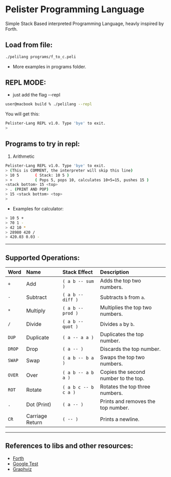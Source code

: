 # Pelister Programming Language

Simple Stack Based interpreted Programming Language, heavly inspired by Forth.


## Load from file:

```bash
./pelilang programs/f_to_c.peli
```

- More examples in programs folder.

## REPL MODE:

- just add the flag --repl


```bash
user@macbook build % ./pelilang --repl
```

You will get this:

```bash
Pelister-Lang REPL v1.0. Type 'bye' to exit.
>
```

## Programs to try in repl:

1. Arithmetic

```bash
Pelister-Lang REPL v1.0. Type 'bye' to exit.
> (This is COMMENT, the interpreter will skip this line)
> 10 5       ( Stack: 10 5 )
> +          ( Pops 5, pops 10, calculates 10+5=15, pushes 15 )
<stack bottom> 15 <top>
> . (PRINT AND POP)
> 15 <stack bottom> <top>
>
```

- Examples for calculator:

```bash
> 10 5 +
> 70 1 -
> 42 10 *
> 28980 420 /
> 420.03 0.03 -
```

---

## Supported Operations:

| Word | Name | Stack Effect | Description |
| :--- | :--- | :--- | :----------- |
| `+` | Add | `( a b -- sum )` | Adds the top two numbers. |
| `-` | Subtract | `( a b -- diff )` | Subtracts `b` from `a`. |
| `*` | Multiply | `( a b -- prod )` | Multiplies the top two numbers. |
| `/` | Divide | `( a b -- quot )` | Divides `a` by `b`. |
| `DUP`| Duplicate | `( a -- a a )` | Duplicates the top number. |
| `DROP`| Drop | `( a -- )` | Discards the top number. |
| `SWAP`| Swap | `( a b -- b a )`| Swaps the top two numbers. |
| `OVER`| Over | `( a b -- a b a )` | Copies the second number to the top. |
| `ROT`| Rotate | `( a b c -- b c a )` | Rotates the top three numbers. |
| `.` | Dot (Print)| `( a -- )` | Prints and removes the top number. |
| `CR` | Carriage Return| `( -- )` | Prints a newline. |

---

## References to libs and other resources:

- [Forth](https://en.wikipedia.org/wiki/Forth_(programming_language))
- [Google Test](https://github.com/google/googletest/)
- [Graphviz](https://graphviz.org/)
